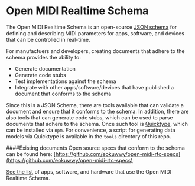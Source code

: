 # Open MIDI Realtime Schema
The Open MIDI Realtime Schema is an open-source [JSON schema](https://json-schema.org/) for defining and describing MIDI parameters for apps, software, and devices that can be controlled in real-time.

For manufactuers and developers, creating documents that adhere to the schema provides the ability to:

- Generate documentation
- Generate code stubs
- Test implementations against the schema
- Integrate with other apps/software/devices that have published a document that conforms to the schema

Since this is a JSON Schema, there are tools available that can validate a document and ensure that it conforms to the schema. In addition, there are also tools that can generate code stubs, which can be used to parse documents that adhere to the schema. Once such tool is [Quicktype](https://github.com/quicktype/quicktype), which can be installed via `npm`. For convenience, a script for generating data models via Quicktype is available in the `tools` directory of this repo.


####Existing documents
Open source specs that conform to the schema can be found here: [https://github.com/eokuwwy/open-midi-rtc-specs](https://github.com/eokuwwy/open-midi-rtc-specs)   

[See the list](./list.md) of apps, software, and hardware that use the Open MIDI Realtime Schema.